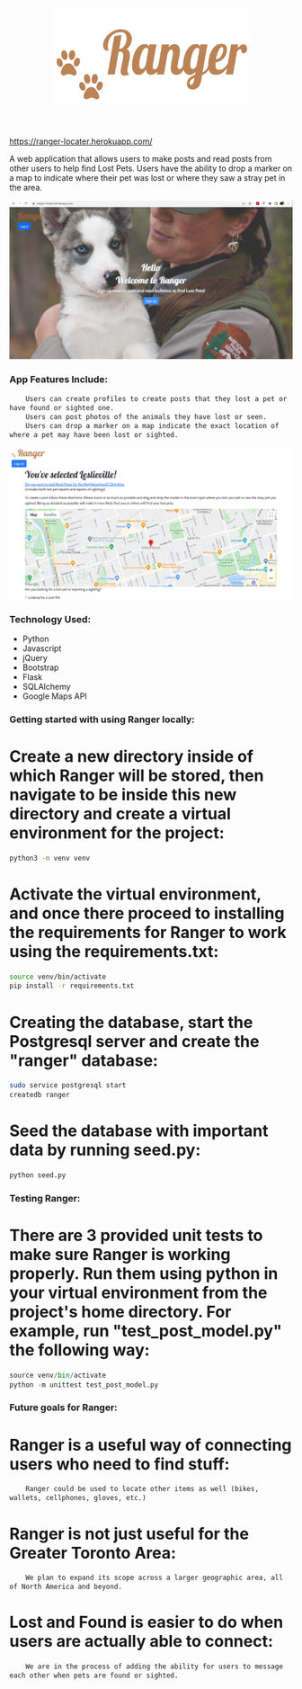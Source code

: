 <h1 align="center">
    <img width="350" src="https://github.com/kristenfoshay/First_Capstone_Project/blob/main/static/images/ranger-logo-with-text.PNG#gh-light-mode-only" alt="Ranger">
    <br>
    <br>
</h1>

https://ranger-locater.herokuapp.com/

A web application that allows users to make posts and read posts from other users to help find Lost Pets. Users have the ability to drop a marker on a map to indicate where their pet was lost or where they saw a stray pet in the area. 

![Ranger screenshot](https://github.com/kristenfoshay/First_Capstone_Project/blob/main/static/images/ranger-screencapture.PNG)


### App Features Include:

        Users can create profiles to create posts that they lost a pet or have found or sighted one.
        Users can post photos of the animals they have lost or seen.
        Users can drop a marker on a map indicate the exact location of where a pet may have been lost or sighted.
        
 ![Ranger screenshot](https://github.com/kristenfoshay/First_Capstone_Project/blob/main/static/images/ranger-post-creation-screenshot.PNG)   

### Technology Used:

* Python
* Javascript
* jQuery
* Bootstrap
* Flask
* SQLAlchemy
* Google Maps API

### Getting started with using Ranger locally:

# Create a new directory inside of which Ranger will be stored, then navigate to be inside this new directory and create a virtual environment for the project:

```bash
python3 -m venv venv
```
# Activate the virtual environment, and once there proceed to installing the requirements for Ranger to work using the requirements.txt:

```bash
source venv/bin/activate
pip install -r requirements.txt
```
# Creating the database, start the Postgresql server and create the "ranger" database:

```bash
sudo service postgresql start
createdb ranger
```
# Seed the database with important data by running seed.py:

```bash
python seed.py
```

### Testing Ranger:

# There are 3 provided unit tests to make sure Ranger is working properly. Run them using python in your virtual environment from the project's home directory. For example, run "test_post_model.py" the following way:

```python
source venv/bin/activate
python -m unittest test_post_model.py
```

### Future goals for Ranger:

# Ranger is a useful way of connecting users who need to find stuff:

        Ranger could be used to locate other items as well (bikes, wallets, cellphones, gloves, etc.)
# Ranger is not just useful for the Greater Toronto Area:

        We plan to expand its scope across a larger geographic area, all of North America and beyond.
# Lost and Found is easier to do when users are actually able to connect:

        We are in the process of adding the ability for users to message each other when pets are found or sighted. 




